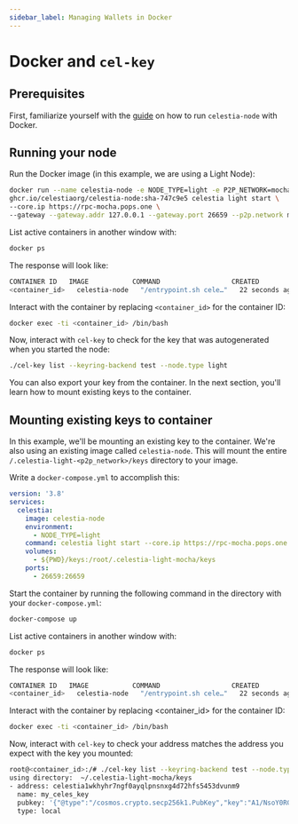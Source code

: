 ```yaml
---
sidebar_label: Managing Wallets in Docker
---
```


# Docker and `cel-key`

## Prerequisites

First, familiarize yourself with the [guide](../nodes/docker-images.mdx)
on how to run `celestia-node` with Docker.

## Running your node

Run the Docker image (in this example, we are using a Light Node):

<!-- markdownlint-disable MD013 -->
```bash
docker run --name celestia-node -e NODE_TYPE=light -e P2P_NETWORK=mocha -p 26659:26659 \
ghcr.io/celestiaorg/celestia-node:sha-747c9e5 celestia light start \
--core.ip https://rpc-mocha.pops.one \
--gateway --gateway.addr 127.0.0.1 --gateway.port 26659 --p2p.network mocha
```
<!-- markdownlint-enable MD013 -->

List active containers in another window with:

```bash
docker ps
```

The response will look like:

<!-- markdownlint-disable MD013 -->
```bash
CONTAINER ID   IMAGE           COMMAND                  CREATED          STATUS          PORTS      NAMES
<container_id>   celestia-node   "/entrypoint.sh cele…"   22 seconds ago   Up 21 seconds   2121/tcp   docker-compose-test-celestia-1
```
<!-- markdownlint-enable MD013 -->

Interact with the container by replacing `<container_id>` for the container ID:

```bash
docker exec -ti <container_id> /bin/bash
```

Now, interact with `cel-key` to check for the key that was autogenerated when
you started the node:

```bash
./cel-key list --keyring-backend test --node.type light
```

You can also export your key from the container. In the next section, you'll
learn how to mount existing keys to the container.

## Mounting existing keys to container

In this example, we'll be mounting an existing key to the container. We're also
using an existing image called `celestia-node`. This will mount the entire
`/.celestia-light-<p2p_network>/keys` directory to your image.

Write a `docker-compose.yml` to accomplish this:

<!-- markdownlint-disable MD013 -->
```yaml
version: '3.8'
services:
  celestia:
    image: celestia-node
    environment:
      - NODE_TYPE=light
    command: celestia light start --core.ip https://rpc-mocha.pops.one --gateway --gateway.addr 127.0.0.1 --gateway.port 26659 --p2p.network mocha --keyring.accname my_celes_key
    volumes:
      - ${PWD}/keys:/root/.celestia-light-mocha/keys
    ports:
      - 26659:26659
```
<!-- markdownlint-enable MD013 -->

Start the container by running the following command in the directory with your `docker-compose.yml`:

```bash
docker-compose up
```

List active containers in another window with:

```bash
docker ps
```

The response will look like:

<!-- markdownlint-disable MD013 -->
```bash
CONTAINER ID   IMAGE           COMMAND                  CREATED          STATUS          PORTS      NAMES
<container_id>   celestia-node   "/entrypoint.sh cele…"   22 seconds ago   Up 21 seconds   2121/tcp   docker-compose-test-celestia-1
```
<!-- markdownlint-enable MD013 -->

Interact with the container by replacing <container_id> for the container ID:

```bash
docker exec -ti <container_id> /bin/bash
```

Now, interact with `cel-key` to check your address matches the address you
expect with the key you mounted:

```bash
root@<container_id>:/# ./cel-key list --keyring-backend test --node.type light
using directory:  ~/.celestia-light-mocha/keys
- address: celestia1wkhyhr7ngf0ayqlpnsnxg4d72hfs5453dvunm9
  name: my_celes_key
  pubkey: '{"@type":"/cosmos.crypto.secp256k1.PubKey","key":"A1/NsoY0RGL7Hqt4VWLg441GQKJsZ2fBUnZXipgns8oV"}'
  type: local
```
